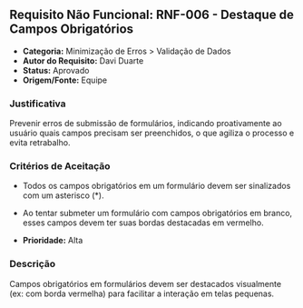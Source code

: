 ## Requisito Não Funcional: RNF-006 - Destaque de Campos Obrigatórios

- **Categoria:** Minimização de Erros > Validação de Dados
- **Autor do Requisito:** Davi Duarte
- **Status:** Aprovado
- **Origem/Fonte:** Equipe

### Justificativa

Prevenir erros de submissão de formulários, indicando proativamente ao usuário quais campos precisam ser preenchidos, o que agiliza o processo e evita retrabalho.

### Critérios de Aceitação

- Todos os campos obrigatórios em um formulário devem ser sinalizados com um asterisco (\*).
- Ao tentar submeter um formulário com campos obrigatórios em branco, esses campos devem ter suas bordas destacadas em vermelho.

- **Prioridade:** Alta

### Descrição

Campos obrigatórios em formulários devem ser destacados visualmente (ex: com borda vermelha) para facilitar a interação em telas pequenas.
